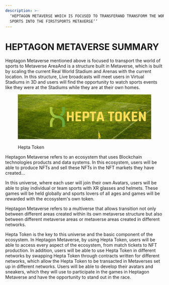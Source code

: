 ```yaml
---
description: >-
  ‘HEPTAGON METAVERSE WHICH IS FOCUSED TO TRANSFERAND TRANSFORM THE WORLD OF
  SPORTS INTO THE FIRSTSPORTS METAVERSE’’
---
```


# HEPTAGON METAVERSE SUMMARY

&#x20;       Heptagon Metaverse mentioned above is focused to transport the world of sports to   Metaverse AreaAnd is a structure built in Metaverse, which is built by scaling the current Real World Stadium and Arenas with the current location. In this structure, Live broadcasts will meet users in Virtual Stadiums in 3D and users will find the opportunity to watch sports events like they were at the Stadiums while they are at their own homes.

<figure><img src="../.gitbook/assets/twitterlast.png" alt=""><figcaption><p>Hepta Token</p></figcaption></figure>

&#x20;   Heptagon Metaverse refers to an ecosystem that uses Blockchain technologies products and data systems. In this ecosystem, users will be able to produce NFTs and sell these NFTs in the NFT markets they have created...

&#x20;       In this universe, where each user will join their own Avatars, users will be able to play individual or team sports with XR glasses and helmets. These games will be held globally and sports lovers of all ages and games will be rewarded with the ecosystem's own token.

&#x20;    Heptagon Metaverse refers to a multiverse that allows transition not only between different areas created within its own metaverse structure but also between different metaverse areas or metaverse areas created in different networks.

&#x20;          Hepta Token is the key to this universe and the basic component of the ecosystem. In Heptagon Metaverse, by using Hepta Token, users will be able to access every aspect of the ecosystem, from match tickets to NFT production. In addition, users will be able to use Hepta Token in different networks by swapping Hepta Token through contracts written for different networks, which allow the Hepta Token to be transacted in Metaverses set up in different networks. Users will be able to develop their avatars and sneakers, which they will use to participate in the games in Heptagon Metaverse and have the opportunity to stand out in the race.
